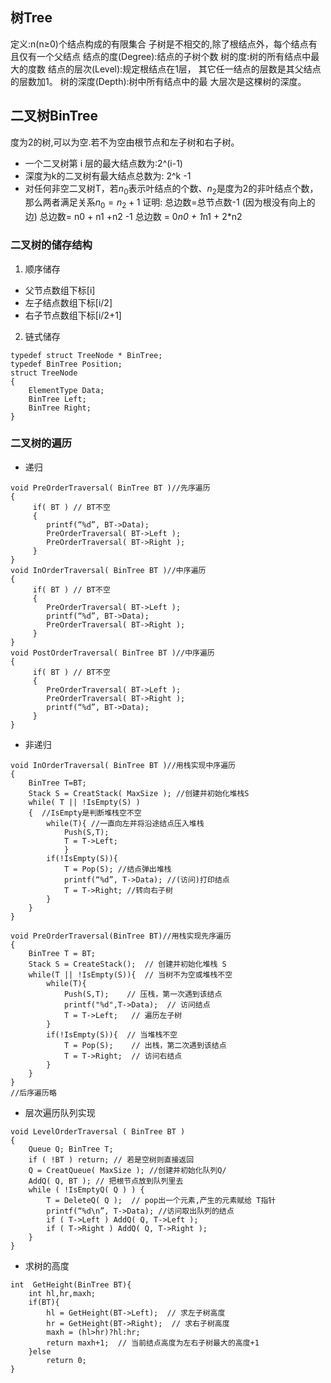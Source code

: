﻿## 树Tree
定义:n(n≥0)个结点构成的有限集合
子树是不相交的,除了根结点外，每个结点有且仅有一个父结点
结点的度(Degree):结点的子树个数
树的度:树的所有结点中最大的度数
结点的层次(Level):规定根结点在1层， 其它任一结点的层数是其父结点的层数加1。
树的深度(Depth):树中所有结点中的最 大层次是这棵树的深度。
## 二叉树BinTree
度为2的树,可以为空.若不为空由根节点和左子树和右子树。
* 一个二叉树第 i 层的最大结点数为:2^(i-1)
* 深度为k的二叉树有最大结点总数为: 2^k -1
* 对任何非空二叉树T，若$n_0$表示叶结点的个数、$n_2$是度为2的非叶结点个数，那么两者满足关系$n_0 = n_2 +1$
证明: 总边数=总节点数-1 (因为根没有向上的边)
总边数= n0 + n1 +n2 -1
总边数 = 0*n0 + 1*n1 + 2*n2 
### 二叉树的储存结构

1. 顺序储存
* 父节点数组下标[i]
* 左子结点数组下标[i/2]
* 右子节点数组下标[i/2+1]

2. 链式储存

```
typedef struct TreeNode * BinTree; 
typedef BinTree Position;
struct TreeNode
{
    ElementType Data; 
    BinTree Left; 
    BinTree Right;
}
```
### 二叉树的遍历
* 递归

```
void PreOrderTraversal( BinTree BT )//先序遍历
{
     if( BT ) // BT不空
     {
        printf(“%d”, BT->Data);
        PreOrderTraversal( BT->Left );
        PreOrderTraversal( BT->Right );
     }
}
void InOrderTraversal( BinTree BT )//中序遍历
{
     if( BT ) // BT不空
     {
        PreOrderTraversal( BT->Left );
        printf(“%d”, BT->Data);
        PreOrderTraversal( BT->Right );
     }
}
void PostOrderTraversal( BinTree BT )//中序遍历
{
     if( BT ) // BT不空
     {
        PreOrderTraversal( BT->Left );
        PreOrderTraversal( BT->Right );
        printf(“%d”, BT->Data);
     }
}
```
* 非递归

```
void InOrderTraversal( BinTree BT )//用栈实现中序遍历
{  
    BinTree T=BT;
    Stack S = CreatStack( MaxSize ); //创建并初始化堆栈S
    while( T || !IsEmpty(S) )
    {  //IsEmpty是判断堆栈空不空
        while(T){ //一直向左并将沿途结点压入堆栈
            Push(S,T);
            T = T->Left; 
            }
        if(!IsEmpty(S)){
            T = Pop(S); //结点弹出堆栈
            printf(“%d”, T->Data); //(访问)打印结点
            T = T->Right; //转向右子树
        } 
    }
}

void PreOrderTraversal(BinTree BT)//用栈实现先序遍历
{
	BinTree T = BT;
	Stack S = CreateStack();  // 创建并初始化堆栈 S
	while(T || !IsEmpty(S)){  // 当树不为空或堆栈不空 
		while(T){     
			Push(S,T);    // 压栈，第一次遇到该结点 
			printf("%d",T->Data);  // 访问结点
			T = T->Left;   // 遍历左子树 
		}
		if(!IsEmpty(S)){  // 当堆栈不空 
			T = Pop(S);    // 出栈，第二次遇到该结点 
			T = T->Right;  // 访问右结点 
		}
	} 
} 
//后序遍历略
```
* 层次遍历队列实现

```
void LevelOrderTraversal ( BinTree BT )
{
    Queue Q; BinTree T;
    if ( !BT ) return; // 若是空树则直接返回 
    Q = CreatQueue( MaxSize ); //创建并初始化队列Q/
    AddQ( Q, BT ); // 把根节点放到队列里去
    while ( !IsEmptyQ( Q ) ) {
        T = DeleteQ( Q );  // pop出一个元素,产生的元素赋给 T指针
        printf(“%d\n”, T->Data); //访问取出队列的结点
        if ( T->Left ) AddQ( Q, T->Left );
        if ( T->Right ) AddQ( Q, T->Right );
    } 
}
```
* 求树的高度

```
int  GetHeight(BinTree BT){
	int hl,hr,maxh;
	if(BT){
		hl = GetHeight(BT->Left);  // 求左子树高度 
		hr = GetHeight(BT->Right);  // 求右子树高度 
		maxh = (hl>hr)?hl:hr;
		return maxh+1;  // 当前结点高度为左右子树最大的高度+1 
	}else
		return 0;
} 
```
